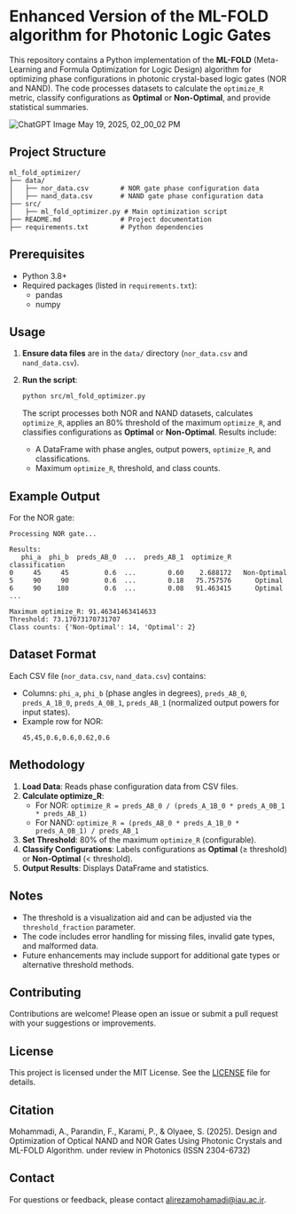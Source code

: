 # Enhanced Version of the ML-FOLD algorithm for Photonic Logic Gates

This repository contains a Python implementation of the **ML-FOLD** (Meta-Learning and Formula Optimization for Logic Design) algorithm for optimizing phase configurations in photonic crystal-based logic gates (NOR and NAND). The code processes datasets to calculate the `optimize_R` metric, classify configurations as **Optimal** or **Non-Optimal**, and provide statistical summaries.

![ChatGPT Image May 19, 2025, 02_00_02 PM](https://github.com/user-attachments/assets/03fc8bef-cfe0-49c6-be32-c706ef412f70)

## Project Structure

```
ml_fold_optimizer/
├── data/
│   ├── nor_data.csv        # NOR gate phase configuration data
│   ├── nand_data.csv       # NAND gate phase configuration data
├── src/
│   ├── ml_fold_optimizer.py # Main optimization script
├── README.md               # Project documentation
├── requirements.txt        # Python dependencies
```

## Prerequisites

- Python 3.8+
- Required packages (listed in `requirements.txt`):
  - pandas
  - numpy

## Usage

1. **Ensure data files** are in the `data/` directory (`nor_data.csv` and `nand_data.csv`).
2. **Run the script**:
   ```bash
   python src/ml_fold_optimizer.py
   ```

   The script processes both NOR and NAND datasets, calculates `optimize_R`, applies an 80% threshold of the maximum `optimize_R`, and classifies configurations as **Optimal** or **Non-Optimal**. Results include:
   - A DataFrame with phase angles, output powers, `optimize_R`, and classifications.
   - Maximum `optimize_R`, threshold, and class counts.

## Example Output

For the NOR gate:
```
Processing NOR gate...

Results:
   phi_a  phi_b  preds_AB_0  ...  preds_AB_1  optimize_R classification
0     45     45         0.6  ...        0.60    2.688172   Non-Optimal
5     90     90         0.6  ...        0.18   75.757576      Optimal
6     90    180         0.6  ...        0.08   91.463415      Optimal
...

Maximum optimize_R: 91.46341463414633
Threshold: 73.17073170731707
Class counts: {'Non-Optimal': 14, 'Optimal': 2}
```

## Dataset Format

Each CSV file (`nor_data.csv`, `nand_data.csv`) contains:
- Columns: `phi_a`, `phi_b` (phase angles in degrees), `preds_AB_0`, `preds_A_1B_0`, `preds_A_0B_1`, `preds_AB_1` (normalized output powers for input states).
- Example row for NOR:
  ```
  45,45,0.6,0.6,0.62,0.6
  ```

## Methodology

1. **Load Data**: Reads phase configuration data from CSV files.
2. **Calculate optimize_R**:
   - For NOR: `optimize_R = preds_AB_0 / (preds_A_1B_0 * preds_A_0B_1 * preds_AB_1)`
   - For NAND: `optimize_R = (preds_AB_0 * preds_A_1B_0 * preds_A_0B_1) / preds_AB_1`
3. **Set Threshold**: 80% of the maximum `optimize_R` (configurable).
4. **Classify Configurations**: Labels configurations as **Optimal** (≥ threshold) or **Non-Optimal** (< threshold).
5. **Output Results**: Displays DataFrame and statistics.

## Notes

- The threshold is a visualization aid and can be adjusted via the `threshold_fraction` parameter.
- The code includes error handling for missing files, invalid gate types, and malformed data.
- Future enhancements may include support for additional gate types or alternative threshold methods.

## Contributing

Contributions are welcome! Please open an issue or submit a pull request with your suggestions or improvements.

## License

This project is licensed under the MIT License. See the [LICENSE](LICENSE) file for details.

## Citation

Mohammadi, A., Parandin, F., Karami, P., & Olyaee, S. (2025). Design and Optimization of Optical NAND and NOR Gates Using Photonic Crystals and ML-FOLD Algorithm. under review in Photonics (ISSN 2304-6732)


## Contact

For questions or feedback, please contact [alirezamohamadi@iau.ac.ir](mailto:alirezamohamadi@iau.ac.ir).
